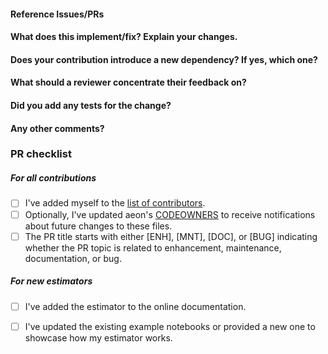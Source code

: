 <!--
Thanks for contributing a pull request! Please ensure you have taken a look
at our contribution guide: https://github.com/aeon-toolkit/aeon/blob/main/CONTRIBUTING.md
-->

#### Reference Issues/PRs

<!--
Example: Fixes #1234. See also #3456.

Please use keywords (e.g., Fixes) to create link to the issues or pull requests you resolved, so that they will automatically be closed when your pull request is merged. See https://github.com/blog/1506-closing-issues-via-pull-requests
-->

#### What does this implement/fix? Explain your changes.

<!--
A clear and concise description of what you have implemented.
-->

#### Does your contribution introduce a new dependency? If yes, which one?

<!--
If your contribution does add a new hard dependency, we may suggest to initially develop your contribution in a separate companion package in https://github.com/aeon/ to keep external dependencies of the core aeon package to a minimum.
-->

#### What should a reviewer concentrate their feedback on?

<!--
This section is particularly useful if you have a pull request that is still in development. You can guide the reviews to focus on the parts that are ready for their comments. We suggest using bullets (indicated by * or -) and filled checkboxes [x] here
-->

#### Did you add any tests for the change?

<!--
This section is useful if you have added a test in addition to the existing ones. This will ensure that further changes to these files won't introduce the same kind of bug. It is considered good practice to add tests with newly added code to enforce the fact that the code actually works. This will reduce the chance of introducing logical bugs.
-->

#### Any other comments?

<!--
Please be aware that we are a loose team of volunteers so patience is necessary; assistance handling other issues is very welcome. We value all user contributions, no matter how minor they are. If we are slow to review, either the pull request needs some benchmarking, tinkering, convincing, etc. or more likely the reviewers are simply busy. In either case, we ask for your understanding during the review process.
-->

### PR checklist

<!--
Please go through the checklist below. Please feel free to remove points if they are not applicable.
-->

##### For all contributions
- [ ] I've added myself to the [list of contributors](https://github.com/aeon-toolkit/aeon/blob/main/.all-contributorsrc).
- [ ] Optionally, I've updated aeon's [CODEOWNERS](https://github.com/aeon-toolkit/aeon/blob/main/CODEOWNERS) to receive notifications about future changes to these files.
- [ ] The PR title starts with either [ENH], [MNT], [DOC], or [BUG] indicating whether the PR topic is related to enhancement, maintenance, documentation, or bug.

##### For new estimators
- [ ] I've added the estimator to the online documentation.
- [ ] I've updated the existing example notebooks or provided a new one to showcase how my estimator works.


<!--
Thanks for contributing!
-->
